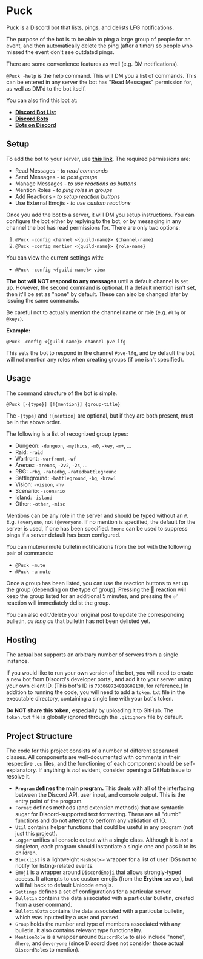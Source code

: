 # Puck

Puck is a Discord bot that lists, pings, and delists LFG notifications.

The purpose of the bot is to be able to ping a large group of people for an
event, and then automatically delete the ping (after a timer) so people who
missed the event don't see outdated pings.

There are some convenience features as well (e.g. DM notifications).

`@Puck -help` is the help command. This will DM you a list of commands. This
can be entered in any server the bot has "Read Messages" permission for, as
well as DM'd to the bot itself.

You can also find this bot at:
- **[Discord Bot List][2]**
- **[Discord Bots][3]**
- **[Bots on Discord][4]**

## Setup

To add the bot to your server, use **[this link][1]**. The required permissions are:
- Read Messages - *to read commands*
- Send Messages - *to post groups*
- Manage Messages - *to use reactions as buttons*
- Mention Roles - *to ping roles in groups*
- Add Reactions - *to setup reaction buttons*
- Use External Emojis - *to use custom reactions*

Once you add the bot to a server, it will DM you setup instructions. You can
configure the bot either by replying to the bot, or by messaging in any channel
the bot has read permissions for. There are only two options:
1. `@Puck -config channel <{guild-name}> {channel-name}`
2. `@Puck -config mention <{guild-name}> {role-name}`

You can view the current settings with:
- `@Puck -config <{guild-name}> view`

**The bot will NOT respond to any messages** until a default channel is set up.
However, the second command is optional. If a default mention isn't set, then
it'll be set as "none" by default. These can also be changed later by issuing
the same commands.

Be careful not to actually mention the channel name or role (e.g. `#lfg` or `@keys`).

**Example:**

`@Puck -config <{guild-name}> channel pve-lfg`

This sets the bot to respond in the channel `#pve-lfg`, and by default the bot
will *not* mention any roles when creating groups (if one isn't specified).

## Usage

The command structure of the bot is simple.

`@Puck [-{type}] [!{mention}] {group-title}`

The `-{type}` and `!{mention}` are optional, but if they are both present,
must be in the above order.

The following is a list of recognized group types:
- Dungeon: `-dungeon`, `-mythics`, `-m0`, `-key`, `-m+`, ...
- Raid: `-raid`
- Warfront: `-warfront`, `-wf`
- Arenas: `-arenas`, `-2v2`, `-2s`, ...
- RBG: `-rbg`, `-ratedbg`, `-ratedbattleground`
- Battleground: `-battleground`, `-bg`, `-brawl`
- Vision: `-vision`, `-hv`
- Scenario: `-scenario`
- Island: `-island`
- Other: `-other`, `-misc`

Mentions can be any role in the server and should be typed without an `@`.
E.g. `!everyone`, not `!@everyone`. If no mention is specified, the default for
the server is used, if one has been specified. `!none` can be used to suppress
pings if a server default has been configured.

You can mute/unmute bulletin notifications from the bot with the following pair
of commands:
- `@Puck -mute`
- `@Puck -unmute`

Once a group has been listed, you can use the reaction buttons to set up the
group (depending on the type of group). Pressing the 🔄 reaction will keep the
group listed for an additional 5 minutes, and pressing the ✅ reaction will
immediately delist the group.

You can also edit/delete your original post to update the corresponding
bulletin, *as long as* that bulletin has not been delisted yet.

## Hosting

The actual bot supports an arbitrary number of servers from a single instance.

If you would like to run your own version of the bot, you will need to create a
new bot from Discord's developer portal,  and add it to your server using your
own client ID. (This bot's ID is `703068724818608138`, for reference.) In
addition to running the code, you will need to add a `token.txt` file in the
executable directory, containing a single line with your bot's token.

**Do NOT share this token,** especially by uploading it to GitHub. The
`token.txt` file is globally ignored through the `.gitignore` file by default.

## Project Structure

The code for this project consists of a number of different separated
classes. All components are well-documented with comments in their
respective `.cs` files, and the functioning of each component should be
self-explanatory. If anything is *not* evident, consider opening a
GitHub issue to resolve it.

- **`Program` defines the main program.** This deals with all of the
interfacing between the Discord API, user input, and console output.
This is the entry point of the program.
- `Format` defines methods (and extension methods) that are syntactic
sugar for Discord-supported text formatting. These are all "dumb"
functions and do not attempt to perform any validation of IO.
- `Util` contains helper functions that could be useful in any program
(not just this project).
- `Logger` unifies all console output with a single class. Although it
is *not* a singleton, each program should instantiate a single one and
pass it to its children.
- `Blocklist` is a lightweight `HashSet<>` wrapper for a list of user
IDSs not to notify for listing-related events.
- `Emoji` is a wrapper around `DiscordEmoji` that allows strongly-typed
access. It attempts to use custom emojis (from the **Erythro** server),
but will fall back to default Unicode emojis.
- `Settings` defines a set of configurations for a particular server.
- `Bulletin` contains the data associated with a particular bulletin,
created from a user command.
- `BulletinData` contains the data associated with a particular bulletin,
which was inputted by a user and parsed.
- `Group` holds the number and type of members associated with any
bulletin. It also contains relevant type functionality.
- `MentionRole` is a wrapper around `DiscordRole` to also include "none",
`@here`, and `@everyone` (since Discord does not consider those actual
`DiscordRole`s to mention).

[1]: https://discordapp.com/oauth2/authorize?client_id=703068724818608138&scope=bot&permissions=404544
[2]: https://top.gg/bot/703068724818608138
[3]: https://discord.bots.gg/bots/703068724818608138
[4]: https://bots.ondiscord.xyz/bots/703068724818608138
